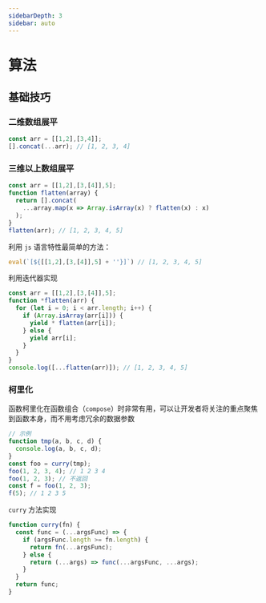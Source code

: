 ```yaml
---
sidebarDepth: 3
sidebar: auto
---
```


# 算法

## 基础技巧

### 二维数组展平

```js
const arr = [[1,2],[3,4]];
[].concat(...arr); // [1, 2, 3, 4]
```

### 三维以上数组展平

```js
const arr = [[1,2],[3,[4]],5];
function flatten(array) {
  return [].concat(
    ...array.map(x => Array.isArray(x) ? flatten(x) : x)
  );
}
flatten(arr); // [1, 2, 3, 4, 5]
```

利用 `js` 语言特性最简单的方法：
```js
eval(`[${[[1,2],[3,[4]],5] + ''}]`) // [1, 2, 3, 4, 5]
```
利用迭代器实现
```js
const arr = [[1,2],[3,[4]],5];
function *flatten(arr) {
  for (let i = 0; i < arr.length; i++) {
    if (Array.isArray(arr[i])) {
      yield * flatten(arr[i]);
    } else {
      yield arr[i];
    }
  }
}
console.log([...flatten(arr)]); // [1, 2, 3, 4, 5]
```

### 柯里化

函数柯里化在函数组合（`compose`）时非常有用，可以让开发者将关注的重点聚焦到函数本身，而不用考虑冗余的数据参数

```js
// 示例
function tmp(a, b, c, d) {
  console.log(a, b, c, d);
}
const foo = curry(tmp);
foo(1, 2, 3, 4); // 1 2 3 4
foo(1, 2, 3); // 不返回
const f = foo(1, 2, 3);
f(5); // 1 2 3 5
```
`curry` 方法实现
```js
function curry(fn) {
  const func = (...argsFunc) => {
    if (argsFunc.length >= fn.length) {
      return fn(...argsFunc);
    } else {
      return (...args) => func(...argsFunc, ...args);
    }
  }
  return func;
}
```
